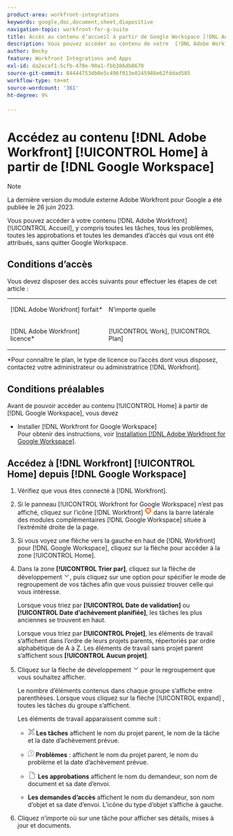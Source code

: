 ```yaml
---
product-area: workfront-integrations
keywords: google,doc,document,sheet,diapositive
navigation-topic: workfront-for-g-suite
title: Accès au contenu d’accueil à partir de Google Workspace [!DNL Adobe Workfront]
description: Vous pouvez accéder au contenu de votre  [!DNL Adobe Workfront] page d’accueil, y compris toutes les tâches, problèmes, approbations et demandes d’accès qui vous ont été attribués, sans quitter Google Workspace.
author: Becky
feature: Workfront Integrations and Apps
exl-id: da2ecaf1-5cfb-470e-90a1-fbb386db8670
source-git-commit: 84444753db0e5c496f013e0245988e62fddad585
workflow-type: tm+mt
source-wordcount: '361'
ht-degree: 9%

---
```


# Accédez au contenu [!DNL Adobe Workfront] [!UICONTROL Home] à partir de [!DNL Google Workspace]

>[!NOTE]
>
>La dernière version du module externe Adobe Workfront pour Google a été publiée le 26 juin 2023.

Vous pouvez accéder à votre contenu [!DNL Adobe Workfront] [!UICONTROL Accueil], y compris toutes les tâches, tous les problèmes, toutes les approbations et toutes les demandes d’accès qui vous ont été attribués, sans quitter Google Workspace.

## Conditions d’accès

Vous devez disposer des accès suivants pour effectuer les étapes de cet article :

<table style="table-layout:auto"> 
 <col> 
 <col> 
 <tbody> 
  <tr> 
   <td role="rowheader">[!DNL Adobe Workfront] forfait*</td> 
   <td> <p>N’importe quelle</p> </td> 
  </tr> 
  <tr> 
   <td role="rowheader">[!DNL Adobe Workfront] licence*</td> 
   <td> <p>[!UICONTROL Work], [!UICONTROL Plan]</p> </td> 
  </tr> 
 </tbody> 
</table>

&#42;Pour connaître le plan, le type de licence ou l’accès dont vous disposez, contactez votre administrateur ou administratrice [!DNL Workfront].

## Conditions préalables

Avant de pouvoir accéder au contenu [!UICONTROL Home] à partir de [!DNL Google Workspace], vous devez

* Installer [!DNL Workfront for Google Workspace]\
   Pour obtenir des instructions, voir [Installation [!DNL Adobe Workfront for Google Workspace]](../../workfront-integrations-and-apps/workfront-for-g-suite/install-workfront-for-gsuite.md).

## Accédez à [!DNL Workfront] [!UICONTROL Home] depuis [!DNL Google Workspace]

1. Vérifiez que vous êtes connecté à [!DNL Workfront].
1. Si le panneau [!UICONTROL  Workfront for Google Workspace] n’est pas affiché, cliquez sur l’icône [!DNL Workfront] ![](assets/wf-lion-icon.png) dans la barre latérale des modules complémentaires [!DNL Google Workspace] située à l’extrémité droite de la page.
1. Si vous voyez une flèche vers la gauche en haut de [!DNL Workfront] pour [!DNL Google Workspace], cliquez sur la flèche pour accéder à la zone [!UICONTROL Home].

1. Dans la zone **[!UICONTROL Trier par]**, cliquez sur la flèche de développement ![](assets/dropdown-arrow.png), puis cliquez sur une option pour spécifier le mode de regroupement de vos tâches afin que vous puissiez trouver celle qui vous intéresse.

   Lorsque vous triez par **[!UICONTROL Date de validation]** ou **[!UICONTROL Date d’achèvement planifiée]**, les tâches les plus anciennes se trouvent en haut.

   Lorsque vous triez par **[!UICONTROL Projet]**, les éléments de travail s’affichent dans l’ordre de leurs projets parents, répertoriés par ordre alphabétique de A à Z. Les éléments de travail sans projet parent s’affichent sous **[!UICONTROL Aucun projet]**.

1. Cliquez sur la flèche de développement ![](assets/dropdown-arrow.png) pour le regroupement que vous souhaitez afficher.

   Le nombre d’éléments contenus dans chaque groupe s’affiche entre parenthèses. Lorsque vous cliquez sur la flèche [!UICONTROL expand] , toutes les tâches du groupe s’affichent.

   Les éléments de travail apparaissent comme suit :

   * ![](assets/task-icon.png) **Les tâches** affichent le nom du projet parent, le nom de la tâche et la date d’achèvement prévue.

   * ![](assets/issue-icon.png) **Problèmes** : affichent le nom du projet parent, le nom du problème et la date d’achèvement prévue.

   * ![](assets/document-icon.png) **Les approbations** affichent le nom du demandeur, son nom de document et sa date d’envoi.
   * **Les demandes d’accès** affichent le nom du demandeur, son nom d’objet et sa date d’envoi. L’icône du type d’objet s’affiche à gauche.

1. Cliquez n’importe où sur une tâche pour afficher ses détails, mises à jour et documents.
